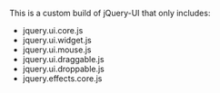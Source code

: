 This is a custom build of jQuery-UI that only includes:

- jquery.ui.core.js
- jquery.ui.widget.js
- jquery.ui.mouse.js
- jquery.ui.draggable.js
- jquery.ui.droppable.js
- jquery.effects.core.js
